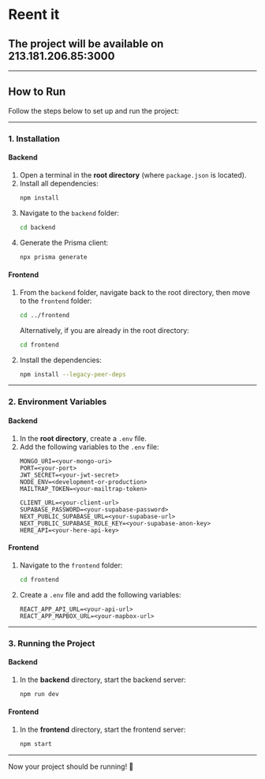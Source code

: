 # Reent it
## The project will be available on 213.181.206.85:3000

---

## How to Run

Follow the steps below to set up and run the project:

---

### 1. Installation

#### Backend
1. Open a terminal in the **root directory** (where `package.json` is located).
2. Install all dependencies:
   ```bash
   npm install
   ```
3. Navigate to the `backend` folder:
   ```bash
   cd backend
   ```
4. Generate the Prisma client:
   ```bash
   npx prisma generate
   ```

#### Frontend
1. From the `backend` folder, navigate back to the root directory, then move to the `frontend` folder:
   ```bash
   cd ../frontend
   ```
   Alternatively, if you are already in the root directory:
   ```bash
   cd frontend
   ```
2. Install the dependencies:
   ```bash
   npm install --legacy-peer-deps
   ```

---

### 2. Environment Variables

#### Backend
1. In the **root directory**, create a `.env` file.
2. Add the following variables to the `.env` file:
   ```
   MONGO_URI=<your-mongo-uri>
   PORT=<your-port>
   JWT_SECRET=<your-jwt-secret>
   NODE_ENV=<development-or-production>
   MAILTRAP_TOKEN=<your-mailtrap-token>

   CLIENT_URL=<your-client-url>
   SUPABASE_PASSWORD=<your-supabase-password>
   NEXT_PUBLIC_SUPABASE_URL=<your-supabase-url>
   NEXT_PUBLIC_SUPABASE_ROLE_KEY=<your-supabase-anon-key>
   HERE_API=<your-here-api-key>
   ```

#### Frontend
1. Navigate to the `frontend` folder:
   ```bash
   cd frontend
   ```
2. Create a `.env` file and add the following variables:
   ```
   REACT_APP_API_URL=<your-api-url>
   REACT_APP_MAPBOX_URL=<your-mapbox-url>
   ```

---

### 3. Running the Project

#### Backend
1. In the **backend** directory, start the backend server:
   ```bash
   npm run dev
   ```

#### Frontend
1. In the **frontend** directory, start the frontend server:
   ```bash
   npm start
   ```

---

Now your project should be running! 🎉
